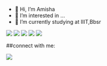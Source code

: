 - 👋 Hi, I’m Amisha
- 👀 I’m interested in ...
- 🌱 I’m currently studying at IIIT,Bbsr

<p align="left">
  <img src="https://img.icons8.com/color/48/000000/javascript--v1.png"/>
  <img src="https://img.icons8.com/ios/50/000000/java-coffee-cup-logo--v1.png"/>
  <img src="https://camo.githubusercontent.com/c53e01bba2d0abbd5b73019fca355bb2560f4cd1a567ce239dbb53ba3f129515/68747470733a2f2f696d672e69636f6e73382e636f6d2f636f6c6f722f34382f3030303030302f6669676d612d2d76312e706e67"/>
  <img src="https://img.icons8.com/color/48/000000/c-programming.png"/>
  <img src="https://img.icons8.com/color/48/000000/c-programming.png"/>
  <img src=""/>
 </p>
  
  ##connect with me:
  <p allign="left">
    <a href ="https://www.linkedin.com/in/amisha-panda-5922891b3/">
      <img src="https://img.icons8.com/fluent/48/000000/linkedin.png"/></a>
  </p>
<!---
AmishaGuddi/AmishaGuddi is a ✨ special ✨ repository because its `README.md` (this file) appears on your GitHub profile.
You can click the Preview link to take a look at your changes.
--->
